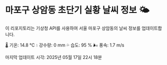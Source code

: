 
# 마포구 상암동 초단기 실황 날씨 정보 🌤️

이 리포지토리는 기상청 API를 사용하여 서울 마포구 상암동의 날씨 정보를 업데이트합니다. 

🌡️ 기온: 14.8 ℃
💧 강수량: 0 mm
💦 습도: 95 %
🌬️ 풍속: 1.7 m/s

마지막 업데이트 시각: 2025년 05월 17일 22시 18분    
